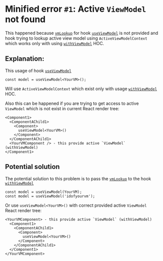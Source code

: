 # Minified error `#1`: Active `ViewModel` not found   

This happened because [`vmLookup`](/api/other/view-model-lookup) for hook [`useViewModel`](/react/api/use-view-model) is not provided and hook trying to lookup active view model using `ActiveViewModelContext` which works only with using [`withViewModel`](/react/api/with-view-model) HOC.   


## Explanation:  

This usage of hook [`useViewModel`](/react/api/use-view-model)   

```tsx
const model = useViewModel<YourVM>();
```

Will use `ActiveViewModelContext` which exist only with usage [`withViewModel`](/react/api/with-view-model) HOC.   

Also this can be happened if you are trying to get access to active `ViewModel` which is not exist in current React render tree:   

```tsx
<Component1>
  <ComponentAChild1>
    <Component>
      useViewModel<YourVM>()
    </Component>
  </ComponentAChild1>
  <YourVMComponent /> - this provide active `ViewModel` (withViewModel)
</Component1>
```

## Potential solution

The potential solution to this problem is to pass the [`vmLookup`](/api/other/view-model-lookup) to the hook [`withViewModel`](/react/api/with-view-model)   

```tsx
const model = useViewModel(YourVM);
const model = useViewModel('idofyourvm');
```

Or use `useViewModel<YourVM>()` with correct provided active `ViewModel` React render tree:   

```tsx
<YourVMComponent> - this provide active `ViewModel` (withViewModel)
  <Component1>
    <ComponentAChild1>
      <Component>
        useViewModel<YourVM>()
      </Component>
    </ComponentAChild1>
  </Component1>
</YourVMComponent>
```
